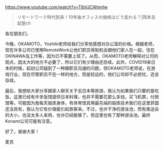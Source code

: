 https://www.youtube.com/watch?v=TIbVJCWmnIw

> リモートワーク時代到来！10年後オフィスの価格はどう変わる？|岡本吉起塾ch

各位朋友们，

今晚，OKAMOTO，Yoshiki老师给我们分享他感想对办公室的价格。根据老师，现在许多公司已使用RemoteWork让他们职员得到机会跟他们家人在一起，住在OKINAWA岛工作等，因为已不需要上班了。从而，OKAMOTO老师解释对公司的观点，因太大的地方不必要了，所以它们有少理由还存续。此外，COVID19来日本的时候，起初公司碰到了一种跟职员沟通的问题，但OKAMOTO老师说，在游戏行业，现在尽管职员不在一样的地方，而是较远的，他们公司却不必担忧，还会存续。

最后，我想给大家分享跟家人聊天关于去日本等旅游。我认为如果我们只要的是吃饭，这里已经有许多饭馆提供日本料理，也并不需要花那么多钱，买飞机票，付旅馆等。可能因为我每天锻炼身体，有体育馆具用最先端的锻炼技术我们在这里菲国还没具有，我认为它有价值能引起旅客来。不过，也许干净的游泳池，而有奥运会的大小，也没太多人来用，也许已经能够了。但这里也有了那种游泳池。最终Konami公司可能有注意。

好了。谢谢大家！

麦克
